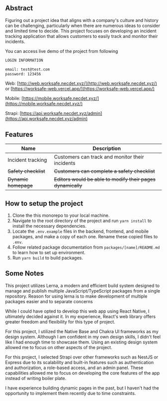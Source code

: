 ## Abstract

Figuring out a project idea that aligns with a company's culture and history can be challenging, particularly when there are numerous ideas to consider and limited time to decide. This project focuses on developing an incident tracking application that allows customers to easily track and monitor their incidents.

You can access live demo of the project from following

```txt
LOGIN INFORMATION

email: test@test.com
password: 123456
```

Web: [http://web.worksafe.necdet.xyz/](http://web.worksafe.necdet.xyz/) or [https://worksafe-web.vercel.app/](https://worksafe-web.vercel.app/)

Mobile: [https://mobile.worksafe.necdet.xyz/](https://mobile.worksafe.necdet.xyz/)

Strapi: [https://api.worksafe.necdet.xyz/admin](https://api.worksafe.necdet.xyz/admin)

## Features

| Name                 | Description                                                 |
| -------------------- | ----------------------------------------------------------- |
| Incident tracking    | Customers can track and monitor their incidents             |
| ~~Safety checklist~~ | ~~Customers can complete a safety checklist~~               |
| ~~Dynamic homepage~~ | ~~Editors would be able to modify their pages dynamically~~ |

## How to setup the project

1. Clone the this monorepo to your local machine.
2. Navigate to the root directory of the project and run `yarn install` to install the necessary dependencies.
3. Locate the `.env.example` files in the backend, frontend, and mobile packages, and make a copy of each one. Rename these copied files to `.env`.
4. Follow related package documentation from `packages/[name]/README.md` to learn how to set up environment.
5. Run `yarn build` to build packages.

## Some Notes

This project utilizes Lerna, a modern and efficient build system designed to manage and publish multiple JavaScript/TypeScript packages from a single repository. Reason for using lerna is to make development of multiple packages easier and to separate concerns

While I could have opted to develop this web app using React Native, I ultimately decided against it. In my experience, React's web library offers greater freedom and flexibility for this type of project.

For this project, I utilized the Native Base and Chakra UI frameworks as my design system. Although I am confident in my own design skills, I didn't feel like I had enough time to showcase them. Using an existing design system allowed me to focus on other aspects of the project.

For this project, I selected Strapi over other frameworks such as NestJS or Express due to its scalability and built-in features such as authentication and authorization, a role-based access, and an admin panel. These capabilities allowed me to focus on developing the core features of the app instead of writing boiler plate.

I have experience building dynamic pages in the past, but I haven't had the opportunity to implement them recently due to time constraints.
